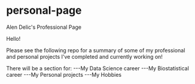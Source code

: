 # personal-page
Alen Delic's Professional Page

Hello!

Please see the following repo for a summary of some of my professional and personal projects I've completed and currently working on!

There will be a section for:
---My Data Science career
---My Biostatistical career
---My Personal projects
---My Hobbies
